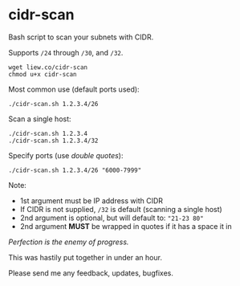 # cidr-scan
Bash script to scan your subnets with CIDR. 

Supports `/24` through `/30`, and `/32`.

```
wget liew.co/cidr-scan
chmod u+x cidr-scan
```

Most common use (default ports used): 

```
./cidr-scan.sh 1.2.3.4/26
```

Scan a single host:
```
./cidr-scan.sh 1.2.3.4
./cidr-scan.sh 1.2.3.4/32
```

Specify ports (use _double quotes_):

```
./cidr-scan.sh 1.2.3.4/26 "6000-7999"
```

Note:
* 1st argument must be IP address with CIDR
* If CIDR is not supplied, `/32` is default (scanning a single host)
* 2nd argument is optional, but will default to: `"21-23 80"`
* 2nd argument **MUST** be wrapped in quotes if it has a space it in

_Perfection is the enemy of progress._

This was hastily put together in under an hour.

Please send me any feedback, updates, bugfixes.
